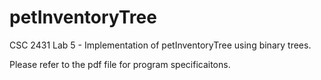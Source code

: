 # petInventoryTree
CSC 2431 Lab 5 - Implementation of petInventoryTree using binary trees.

Please refer to the pdf file for program specificaitons.
